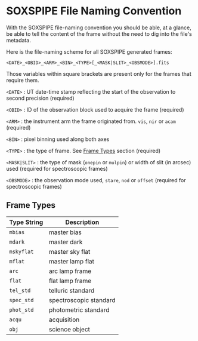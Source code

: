 # SOXSPIPE File Naming Convention

With the SOXSPIPE file-naming convention you should be able, at a glance, be able to tell the content of the frame without the need to dig into the file's metadata.

Here is the file-naming scheme for all SOXSPIPE generated frames: 

```text
<DATE>_<OBID>_<ARM>_<BIN>_<TYPE>[_<MASK|SLIT>_<OBSMODE>].fits
```

Those variables within square brackets are present only for the frames that require them.

`<DATE>` 
: UT date-time stamp reflecting the start of the observation to second precision (required)

`<OBID>`
: ID of the observation block used to acquire the frame (required)

`<ARM>`
: the instrument arm the frame originated from. `vis`, `nir` or `acam`  (required)

`<BIN>`
: pixel binning used along both axes

`<TYPE>`
: the type of frame. See [Frame Types](#frame-types) section (required)

`<MASK|SLIT>`
: the type of mask (`onepin` or `mulpin`) or width of slit (in arcsec) used (required for spectroscopic frames)

`<OBSMODE>`
: the observation mode used, `stare`, `nod` or `offset` (required for spectroscopic frames)

## Frame Types

| Type String | Description |
| ----------- | ----------- |
| `mbias`       | master bias |
| `mdark`       | master dark |
| `mskyflat`       | master sky flat |
| `mflat`       | master lamp flat |
| `arc`       | arc lamp frame |
| `flat`       | flat lamp frame |
| `tel_std`       | telluric standard |
| `spec_std`       | spectroscopic standard |
| `phot_std`       | photometric standard |
| `acqu`       | acquisition |
| `obj` | science object |
